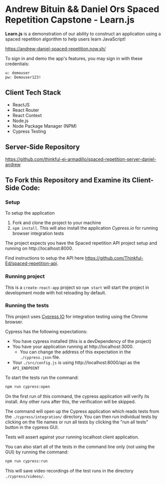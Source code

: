 # Andrew Bituin && Daniel Ors Spaced Repetition Capstone - Learn.js

**Learn.js** is a demonstration of our ability to construct an application using a spaced repetition algorithm to help users learn JavaScript!

https://andrew-daniel-spaced-repetition.now.sh/

To sign in and demo the app's features, you may sign in with these credentials:

````
u: demouser
pw: Demouser123!
````

## Client Tech Stack

* ReactJS
* React Router
* React Context
* Node.js
* Node Package Manager (NPM)
* Cypress Testing

## Server-Side Repository

https://github.com/thinkful-ei-armadillo/spaced-repetition-server-daniel-andrew

## To Fork this Repository and Examine its Client-Side Code:

### Setup

To setup the application

1. Fork and clone the project to your machine
2. `npm install`. This will also install the application *Cypress.io* for running browser integration tests

The project expects you have the Spaced repetition API project setup and running on http://localhost:8000.

Find instructions to setup the API here https://github.com/Thinkful-Ed/spaced-repetition-api.

### Running project

This is a `create-react-app` project so `npm start` will start the project in development mode with hot reloading by default.

### Running the tests

This project uses [Cypress IO](https://docs.cypress.io) for integration testing using the Chrome browser.

Cypress has the following expectations:

- You have cypress installed (this is a devDependency of the project)
- You have your application running at http://localhost:3000.
  - You can change the address of this expectation in the `./cypress.json` file.
- Your `./src/config.js` is using http://localhost:8000/api as the `API_ENDPOINT`

To start the tests run the command:

```bash
npm run cypress:open
```

On the first run of this command, the cypress application will verify its install. Any other runs after this, the verification will be skipped.

The command will open up the Cypress application which reads tests from the `./cypress/integration/` directory. You can then run individual tests by clicking on the file names or run all tests by clicking the "run all tests" button in the cypress GUI.

Tests will assert against your running localhost client application.

You can also start all of the tests in the command line only (not using the GUI) by running the command:

```bash
npm run cypress:run
```

This will save video recordings of the test runs in the directory `./cypress/videos/`.
